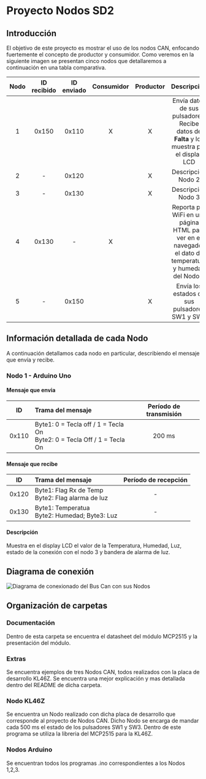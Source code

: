 # Proyecto Nodos SD2

## Introducción
El objetivo de este proyecto es mostrar el uso de los nodos CAN, enfocando fuertemente el concepto de productor y consumidor. Como veremos en la siguiente imagen se presentan cinco nodos que detallaremos a continuación en una tabla comparativa.

| Nodo | ID recibido | ID enviado | Consumidor | Productor | Descripción | Dispositivo |
|:----:|:-----------:|:----------:|:----------:|:---------:|:-----------:|:-----------:|
| 1    | 0x150       | 0x110      | X          | X         | Envía datos de sus pulsadores. Recibe datos de **Falta** y los muestra por el display LCD | Arduino Uno |
| 2    | -           | 0x120      |            | X         | Descripción Nodo 2 | Arduino Uno |
| 3    | -           | 0x130      |            | X         | Descripción Nodo 3 | Arduino Uno |
| 4    | 0x130       | -          | X          |           | Reporta por WiFi en una página HTML para ver en el navegador el dato de temperatura y humedad del Nodo 3 | ESP32 |
| 5    | -           | 0x150      |            | X         | Envía los estados de sus pulsadores SW1 y SW3 | KL46Z |


## Información detallada de cada Nodo
A continuación detallamos cada nodo en particular, describiendo el mensaje que envía y recibe.

### Nodo 1 - Arduino Uno

#### Mensaje que envia

| ID | Trama del mensaje | Período de transmisión |
|:--:|:-----------------|:----------------------:|
|0x110| Byte1: 0 = Tecla off / 1 = Tecla On <br> Byte2: 0 = Tecla Off / 1 = Tecla On| 200 ms |

#### Mensaje que recibe

| ID | Trama del mensaje | Período de recepción |
|:--:|:-----------------|:----------------------:|
| 0x120 | Byte1: Flag Rx de Temp <br> Byte2: Flag alarma de luz | - |
| 0x130 | Byte1: Temperatua <br> Byte2: Humedad; Byte3: Luz | - |

#### Descripción

Muestra en el display LCD el valor de la Temperatura, Humedad, Luz, estado de la conexión con el nodo 3 y bandera de alarma de luz.

## Diagrama de conexión

![Diagrama de conexionado del Bus Can con sus Nodos](https://github.com/Agustin586/Ejemplos-SD2/blob/main/image/Diagrama_CANBUS.jpeg)

## Organización de carpetas

### Documentación
Dentro de esta carpeta se encuentra el datasheet del módulo MCP2515 y la presentación del módulo.

### Extras
Se encuentra ejemplos de tres Nodos CAN, todos realizados con la placa de desarrollo KL46Z. Se encuentra una mejor explicación y mas detallada dentro del README de dicha carpeta.

### Nodo KL46Z
Se encuentra un Nodo realizado con dicha placa de desarrollo que corresponde al proyecto de Nodos CAN. Dicho Nodo se encarga de mandar cada 500 ms el estado de los pulsadores SW1 y SW3. Dentro de este programa se utiliza la libreria del MCP2515 para la KL46Z.

### Nodos Arduino
Se encuentran todos los programas .ino correspondientes a los Nodos 1,2,3.
